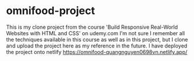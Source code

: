 # omnifood-project
This is my clone project from the course 'Build Responsive Real-World Websites with HTML and CSS' on udemy.com 
I'm not sure I remember all the techniques available in this course as well as in this project, but I clone and upload the project here as my reference in the future.
I have deployed the project onto netlify
https://omnifood-quangnguyen0698vn.netlify.app/ 
